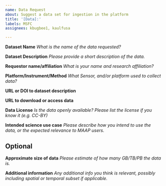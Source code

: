 ```yaml
---
name: Data Request
about: Suggest a data set for ingestion in the platform
title: '[Data]:'
labels: MSFC
assignees: kbugbee1, kaulfusa

---
```


**Dataset Name**
*What is the name of the data requested?*

**Dataset Description**
*Please provide a short description of the data.*

**Requestor name/affiliation**
*What is your name and research affiliation?*

**Platform/Instrument/Method**
*What Sensor, and/or platform used to collect data?*

**URL or DOI to dataset description**

**URL to download or access data**

**Data License**
*Is the data openly available? Please list the license if you know it (e.g. CC-BY)*

**Intended science use case**
*Please describe how you intend to use the data, or the expected relevance to MAAP users.*

## Optional

**Approximate size of data**
*Please estimate of how many GB/TB/PB the data is.*

**Additional information**
*Any additional info you think is relevant, possibly including spatial or temporal subset if applicable.*
